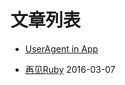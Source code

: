 # 文章列表

* [UserAgent in App](https://github.com/delongw/delongw.github.io/blob/master/markdown/UserAgent%20in%20pp.md)

* [再见Ruby](https://github.com/delongw/delongw.github.io/blob/master/markdown/goodbye%20ruby.md) 2016-03-07